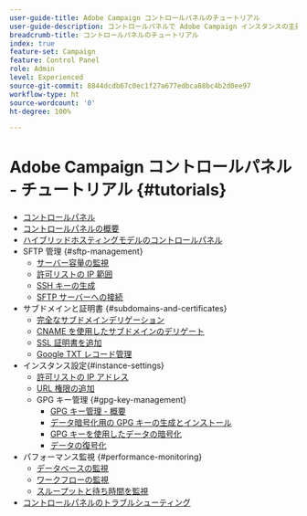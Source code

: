 ```yaml
---
user-guide-title: Adobe Campaign コントロールパネルのチュートリアル
user-guide-description: コントロールパネルで Adobe Campaign インスタンスの主要なアセットを監視したり、管理タスクを実行したりする方法を説明します。
breadcrumb-title: コントロールパネルのチュートリアル
index: true
feature-set: Campaign
feature: Control Panel
role: Admin
level: Experienced
source-git-commit: 8844dcdb67c0ec1f27a677edbca88bc4b2d0ee97
workflow-type: ht
source-wordcount: '0'
ht-degree: 100%

---
```



# Adobe Campaign コントロールパネル - チュートリアル {#tutorials}

+ [コントロールパネル](/help/control-panel-overview.md)
+ [コントロールパネルの概要](/help/get-started-with-control-panel.md)
+ [ハイブリッドホスティングモデルのコントロールパネル](/help/control-panel-for-hybrid-hosting-models.md)
+ SFTP 管理 {#sftp-management}
   + [サーバー容量の監視](/help/sftp-management/monitor-server-capacity.md)
   + [許可リストの IP 範囲](/help/sftp-management/allowlist-ip-range.md)
   + [SSH キーの生成](/help/sftp-management/generate-ssh-key.md)
   + [SFTP サーバーへの接続](/help/sftp-management/connect-to-sftp-server.md)
+ サブドメインと証明書 {#subdomains-and-certificates}
   + [完全なサブドメインデリゲーション](/help/subdomains-and-certificates/subdomain-delegation.md)
   + [CNAME を使用したサブドメインのデリゲート](/help/subdomains-and-certificates/delegate-subdomains-using-cname.md)
   + [SSL 証明書を追加](/help/subdomains-and-certificates/add-ssl-certificates.md)
   + [Google TXT レコード管理](/help/subdomains-and-certificates/google-txt-record-management.md)
+ インスタンス設定{#instance-settings}
   + [許可リストの IP アドレス](/help/instance-settings/allowlist-ip-adresses.md)
   + [URL 権限の追加](/help/instance-settings/add-url-permissions.md)
   + GPG キー管理 {#gpg-key-management}
      + [GPG キー管理 - 概要](/help/instance-settings/gpg-key-management/gpg-key-management-overview.md)
      + [データ暗号化用の GPG キーの生成とインストール](/help/instance-settings/gpg-key-management/generate-and-install-gpg-keys-for-data-encryption.md)
      + [GPG キーを使用したデータの暗号化](/help/instance-settings/gpg-key-management/use-a-gpg-key-to-encrypt-data.md)
      + [データの復号化](/help/instance-settings/gpg-key-management/decrypt-data.md)
+ パフォーマンス監視 {#performance-monitoring}
   + [データベースの監視](/help/performance-monitoring/monitor-databases.md)
   + [ワークフローの監視](/help/performance-monitoring/monitor-workflows.md)
   + [スループットと待ち時間を監視](/help/performance-monitoring/monitor-throughputs-and-latency.md)
+ [コントロールパネルのトラブルシューティング](/help/trouble-shooting.md)
